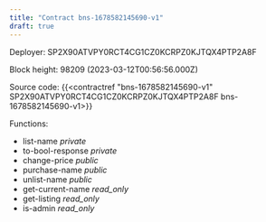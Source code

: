 ```yaml
---
title: "Contract bns-1678582145690-v1"
draft: true
---
```

Deployer: SP2X90ATVPY0RCT4CG1CZ0KCRPZ0KJTQX4PTP2A8F


 



Block height: 98209 (2023-03-12T00:56:56.000Z)

Source code: {{<contractref "bns-1678582145690-v1" SP2X90ATVPY0RCT4CG1CZ0KCRPZ0KJTQX4PTP2A8F bns-1678582145690-v1>}}

Functions:

* list-name _private_
* to-bool-response _private_
* change-price _public_
* purchase-name _public_
* unlist-name _public_
* get-current-name _read_only_
* get-listing _read_only_
* is-admin _read_only_
